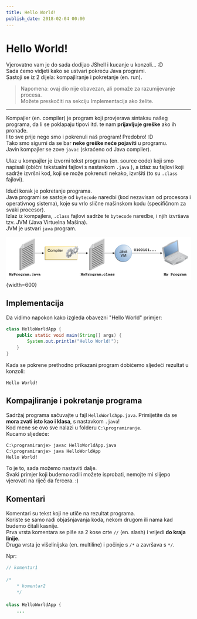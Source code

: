 ```yaml
---
title: Hello World!
publish_date: 2018-02-04 00:00
---
```


# Hello World!

Vjerovatno vam je do sada dodijao JShell i kucanje u konzoli... :D  
Sada ćemo vidjeti kako se ustvari pokreću Java programi.  
Sastoji se iz 2 dijela: kompajliranje i pokretanje (en. run).  

> Napomena: ovaj dio nije obavezan, ali pomaže za razumijevanje procesa.  
> Možete preskočiti na sekciju Implementacija ako želite.

---
Kompajler (en. compiler) je program koji provjerava sintaksu našeg programa,
da li se poklapaju tipovi itd. te nam **prijavljuje greške** ako ih pronađe.  
I to sve prije nego smo i pokrenuli naš program! Predobro! :D  
Tako smo sigurni da se bar **neke greške neće pojaviti** u programu.  
Javin kompajler se zove `javac` (skraćeno od Java compiler).  

Ulaz u kompajler je izvorni tekst programa (en. source code) 
koji smo napisali (obični tekstualni fajlovi s nastavkom `.java` ),
a izlaz  su fajlovi koji sadrže izvršni kod, koji se može pokrenuti nekako, izvršiti (to su `.class` fajlovi).

Idući korak je pokretanje programa.  
Java programi se sastoje od `bytecode` naredbi (kod nezavisan od procesora i operativnog sistema),
koje su vrlo slične mašinskom kodu (specifičnom za svaki procesor).  
Izlaz iz kompajlera, `.class` fajlovi sadrže te `bytecode` naredbe,
i njih izvršava tzv. JVM (Java Virtuelna Mašina).  
JVM je ustvari `java` program.


![Kompajliranje i pokretanje Java programa](/images/java/compiler.gif){width=600}


## Implementacija
Da vidimo napokon kako izgleda obavezni "Hello World" primjer:
```java
class HelloWorldApp {
    public static void main(String[] args) {
        System.out.println("Hello World!");
    }
}
```

Kada se pokrene prethodno prikazani program dobićemo sljedeći rezultat u konzoli: 
```shell
Hello World!
```


## Kompajliranje i pokretanje programa

Sadržaj programa sačuvajte u fajl `HelloWorldApp.java`.
Primijetite da se **mora zvati isto kao i klasa**, s nastavkom `.java`!  
Kod mene se ovo sve nalazi u folderu `C:\programiranje`.  
Kucamo sljedeće:
```shell
C:\programiranje> javac HelloWorldApp.java
C:\programiranje> java HelloWorldApp
Hello World!
```

To je to, sada možemo nastaviti dalje.  
Svaki primjer koji budemo radili možete isprobati, nemojte mi slijepo vjerovati na riječ da fercera. :)




## Komentari

Komentari su tekst koji ne utiče na rezultat programa.  
Koriste se samo radi objašnjavanja koda, nekom drugom ili nama kad budemo čitali kasnije.  
Prva vrsta komentara se piše sa 2 kose crte `//` (en. slash) i vrijedi **do kraja linije**.  
Druga vrsta je višelinijska (en. multiline) i počinje s `/*` a završava s `*/`.

Npr:
```java
// komentar1
    
/*
    * komentar2
    */

class HelloWorldApp {
    ...
```
